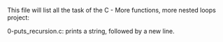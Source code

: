 This file will list all the task of the C - More functions, more nested loops project:

0-puts_recursion.c: prints a string, followed by a new line.

